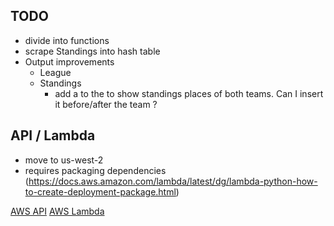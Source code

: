 TODO
----
- divide into functions
- scrape Standings into hash table
- Output improvements
    - League
    - Standings
        - add a <td> to the <tr> to show standings places of both teams.  Can I insert it before/after the team <td>?
    
API / Lambda
------------
- move to us-west-2
- requires packaging dependencies (https://docs.aws.amazon.com/lambda/latest/dg/lambda-python-how-to-create-deployment-package.html)
 
[AWS API](https://us-west-1.console.aws.amazon.com/apigateway/home?region=us-west-1#/apis/nkrpmrbtrg/resources/qe0vqvvzbh/methods/GET)
[AWS Lambda](https://us-west-1.console.aws.amazon.com/lambda/home?region=us-west-1#/functions/scrapeUPSL?tab=graph)